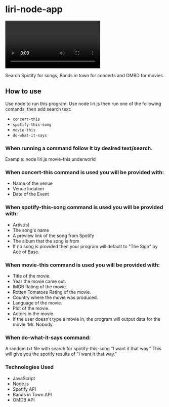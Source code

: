# liri-node-app

<video goes here>:

Search Spotify for songs, Bands in town for concerts and OMBD for movies.

## How to use 
Use node to run this program. Use node liri.js then run one of the following comands, then add search text:

* `concert-this`
* `spotify-this-song`
* `movie-this`
* `do-what-it-says`

### When running a command follow it by desired text/search.
Example:
node liri.js movie-this underworld

### When concert-this command is used you will be provided with:

* Name of the venue
* Venue location
* Date of the Event

### When spotify-this-song command is used you will be provided with:

* Artist(s)
* The song's name
* A preview link of the song from Spotify
* The album that the song is from
* If no song is provided then your program will default to "The Sign" by Ace of Base.

### When movie-this command is used you will be provided with:

* Title of the movie.
* Year the movie came out.
* IMDB Rating of the movie.
* Rotten Tomatoes Rating of the movie.
* Country where the movie was produced.
* Language of the movie.
* Plot of the movie.
* Actors in the movie.
* If the user doesn't type a movie in, the program will output data for the movie 'Mr. Nobody.

### When do-what-it-says command:
A random.txt file with search for spotify-this-song "I want it that way." This will give you the spotify results of "I want it that way."

### Technologies Used
* JavaScript
* Node.js
* Spotify API
* Bands in Town API
* OMDB API
